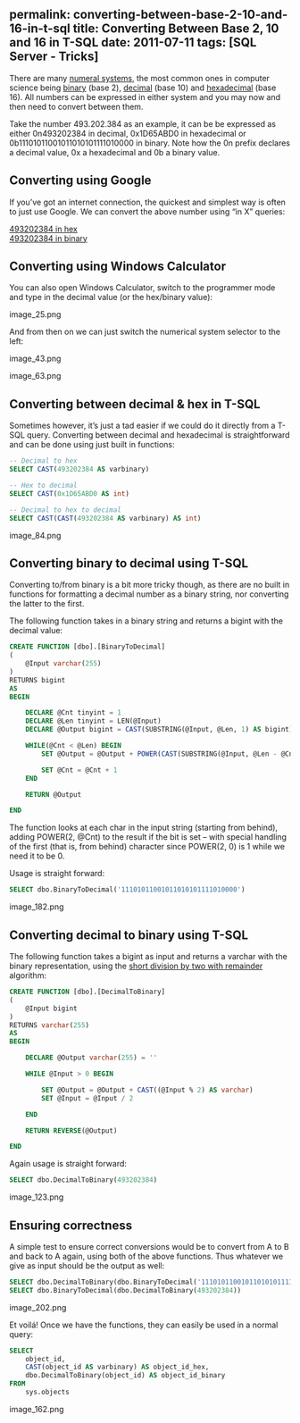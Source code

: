 permalink: converting-between-base-2-10-and-16-in-t-sql
title: Converting Between Base 2, 10 and 16 in T-SQL
date: 2011-07-11
tags: [SQL Server - Tricks]
---
There are many [numeral systems](http://en.wikipedia.org/wiki/List_of_numeral_systems), the most common ones in computer science being [binary](http://en.wikipedia.org/wiki/Binary_numeral_system) (base 2), [decimal](http://en.wikipedia.org/wiki/Decimal) (base 10) and [hexadecimal](http://en.wikipedia.org/wiki/Hexadecimal) (base 16). All numbers can be expressed in either system and you may now and then need to convert between them.

<!-- more -->

Take the number 493.202.384 as an example, it can be be expressed as either 0n493202384 in decimal, 0x1D65ABD0 in hexadecimal or 0b11101011001011010101111010000 in binary. Note how the 0n prefix declares a decimal value, 0x a hexadecimal and 0b a binary value.

## Converting using Google

If you’ve got an internet connection, the quickest and simplest way is often to just use Google. We can convert the above number using “in X” queries:

[493202384 in hex](http://www.google.dk/search?sourceid=chrome&ie=UTF-8&q=493202384+in+hex)  
[493202384 in binary](http://www.google.dk/search?sourceid=chrome&ie=UTF-8&q=493202384+in+binary)

## Converting using Windows Calculator

You can also open Windows Calculator, switch to the programmer mode and type in the decimal value (or the hex/binary value):

image_25.png

And from then on we can just switch the numerical system selector to the left:

image_43.png

image_63.png

## Converting between decimal & hex in T-SQL

Sometimes however, it’s just a tad easier if we could do it directly from a T-SQL query. Converting between decimal and hexadecimal is straightforward and can be done using just built in functions:

```sql
-- Decimal to hex
SELECT CAST(493202384 AS varbinary)

-- Hex to decimal
SELECT CAST(0x1D65ABD0 AS int)

-- Decimal to hex to decimal
SELECT CAST(CAST(493202384 AS varbinary) AS int)
```

image_84.png

## Converting binary to decimal using T-SQL

Converting to/from binary is a bit more tricky though, as there are no built in functions for formatting a decimal number as a binary string, nor converting the latter to the first.

The following function takes in a binary string and returns a bigint with the decimal value:

```sql
CREATE FUNCTION [dbo].[BinaryToDecimal]
(
	@Input varchar(255)
)
RETURNS bigint
AS
BEGIN

	DECLARE @Cnt tinyint = 1
	DECLARE @Len tinyint = LEN(@Input)
	DECLARE @Output bigint = CAST(SUBSTRING(@Input, @Len, 1) AS bigint)

	WHILE(@Cnt < @Len) BEGIN
		SET @Output = @Output + POWER(CAST(SUBSTRING(@Input, @Len - @Cnt, 1) * 2 AS bigint), @Cnt)

		SET @Cnt = @Cnt + 1
	END

	RETURN @Output	

END
```

The function looks at each char in the input string (starting from behind), adding POWER(2, @Cnt) to the result if the bit is set – with special handling of the first (that is, from behind) character since POWER(2, 0) is 1 while we need it to be 0.

Usage is straight forward:

```sql
SELECT dbo.BinaryToDecimal('11101011001011010101111010000')
```

image_182.png

## Converting decimal to binary using T-SQL

The following function takes a bigint as input and returns a varchar with the binary representation, using the [short division by two with remainder](http://www.wikihow.com/Convert-from-Decimal-to-Binary) algorithm:

```sql
CREATE FUNCTION [dbo].[DecimalToBinary]
(
	@Input bigint
)
RETURNS varchar(255)
AS
BEGIN

	DECLARE @Output varchar(255) = ''

	WHILE @Input > 0 BEGIN

		SET @Output = @Output + CAST((@Input % 2) AS varchar)
		SET @Input = @Input / 2

	END

	RETURN REVERSE(@Output)

END
```

Again usage is straight forward:

```sql
SELECT dbo.DecimalToBinary(493202384)
```

image_123.png

## Ensuring correctness

A simple test to ensure correct conversions would be to convert from A to B and back to A again, using both of the above functions. Thus whatever we give as input should be the output as well:

```sql
SELECT dbo.DecimalToBinary(dbo.BinaryToDecimal('11101011001011010101111010000'))
SELECT dbo.BinaryToDecimal(dbo.DecimalToBinary(493202384))
```

image_202.png

Et voilá! Once we have the functions, they can easily be used in a normal query:

```sql
SELECT
	object_id,
	CAST(object_id AS varbinary) AS object_id_hex,
	dbo.DecimalToBinary(object_id) AS object_id_binary
FROM
	sys.objects
```

image_162.png
